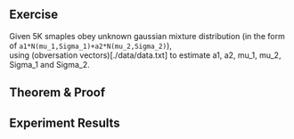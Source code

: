 ## Exercise
Given 5K smaples obey unknown gaussian mixture distribution (in the form of `a1*N(mu_1,Sigma_1)+a2*N(mu_2,Sigma_2)`),  
using (obversation vectors)[./data/data.txt] to estimate a1, a2, mu_1, mu_2, Sigma_1 and Sigma_2. 

## Theorem & Proof

## Experiment Results
